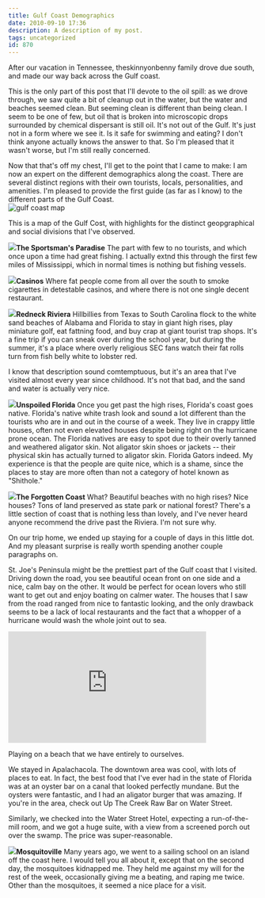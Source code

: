 ```yaml
---
title: Gulf Coast Demographics
date: 2010-09-10 17:36
description: A description of my post.
tags: uncategorized
id: 870
---
```

After our vacation in Tennessee, theskinnyonbenny family drove due south, and made our way back across the Gulf coast.

This is the only part of this post that I'll devote to the oil spill:  as we drove through, we saw quite a bit of cleanup out in the water, but the water and beaches seemed clean.  But seeming clean is different than being clean.  I seem to be one of few, but oil that is broken into microscopic drops surrounded by chemical dispersant is still oil.  It's not out of the Gulf.  It's just not in a form where we see it.  Is it safe for swimming and eating?  I don't think anyone actually knows the answer to that.  So I'm pleased that it wasn't worse, but I'm still really concerned.

Now that that's off my chest, I'll get to the point that I came to make:  I am now an expert on the different demographics along the coast.  There are several distinct regions with their own tourists, locals, personalities, and amenities.  I'm pleased to provide the first guide (as far as I know) to the different parts of the Gulf Coast.
<span class="spanEndPreview">&nbsp;</span>
<img style="display:block; margin-left:auto; margin-right:auto" src="/img/gulfcoast2.jpg" alt="gulf coast map" />

This is a map of the Gulf Cost, with highlights for the distinct geopgraphical and social divisions that I've observed.

<img src="/img/gulfcoastkey1.jpg"><b>The Sportsman's Paradise</b>  The part with few to no tourists, and which once upon a time had great fishing.  I actually extnd this through the first few miles of Mississippi, which in normal times is nothing but fishing vessels.

<img src="/img/gulfcoastkey2.jpg"><b>Casinos</b>  Where fat people come from all over the south to smoke cigarettes in detestable casinos, and where there is not one single decent restaurant.

<img src="/img/gulfcoastkey3.jpg"><b>Redneck Riviera</b>  Hillbillies from Texas to South Carolina flock to the white sand beaches of Alabama and Florida to stay in giant high rises, play miniature golf, eat fattning food, and buy crap at giant tourist trap shops.  It's a fine trip if you can sneak over during the school year, but during the summer, it's a place where overly religious SEC fans watch their fat rolls turn from fish belly white to lobster red.  

I know that description sound comtemptuous, but it's an area that I've visited almost every year since childhood.  It's not that bad, and the sand and water is actually very nice.

<img src="/img/gulfcoastkey4.jpg"><b>Unspoiled Florida</b>  Once you get past the high rises, Florida's coast goes native.  Florida's native white trash look and sound a lot different than the tourists who are in and out in the course of a week.  They live in crappy little houses, often not even elevated houses despite being right on the hurricane prone ocean.  The Florida natives are easy to spot due to their overly tanned and weathered aligator skin.  Not aligator skin shoes or jackets -- their physical skin has actually turned to aligator skin.  Florida Gators indeed.  My experience is that the people are quite nice, which is a shame, since the places to stay are more often than not a category of hotel known as "Shithole."

<img src="/img/gulfcoastkey5.jpg"><b>The Forgotten Coast</b>  What?  Beautiful beaches with no high rises?  Nice houses?  Tons of land preserved as state park or national forest?  There's a little section of coast that is nothing less than lovely, and I've never heard anyone recommend the drive past the Riviera.  I'm not sure why.

On our trip home, we ended up staying for a couple of days in this little dot.  And my pleasant surprise is really worth spending another couple paragraphs on.

St. Joe's Peninsula might be the prettiest part of the Gulf coast that I visited.  Driving down the road, you see beautiful ocean front on one side and a nice, calm bay on the other.  It would be perfect for ocean lovers who still want to get out and enjoy boating on calmer water.  The houses that I saw from the road ranged from nice to fantastic looking, and the only drawback seems to be a lack of local restaurants and the fact that a whopper of a hurricane would wash the whole joint out to sea.

<iframe src="http://player.vimeo.com/video/14049019?title=0&amp;portrait=0&amp;color=666698" width="400" height="225" frameborder="0"></iframe>
<p class="caption">Playing on a beach that we have entirely to ourselves.</p>

We stayed in Apalachacola.  The downtown area was cool, with lots of places to eat.  In fact, the best food that I've ever had in the state of Florida was at an oyster bar on a canal that looked perfectly mundane.  But the oysters were fantastic, and I had an aligator burger that was amazing.  If you're in the area, check out Up The Creek Raw Bar on Water Street.

Similarly, we checked into the Water Street Hotel, expecting a run-of-the-mill room, and we got a huge suite, with a view from a screened porch out over the swamp.  The price was super-reasonable.

<img src="/img/gulfcoastkey6.jpg"><b>Mosquitoville</b>  Many years ago, we went to a sailing school on an island off the coast here.  I would tell you all about it, except that on the second day, the mosquitoes kidnapped me.  They held me against my will for the rest of the week, occasionally giving me a beating, and raping me twice.  Other than the mosquitoes, it seemed a nice place for a visit.

